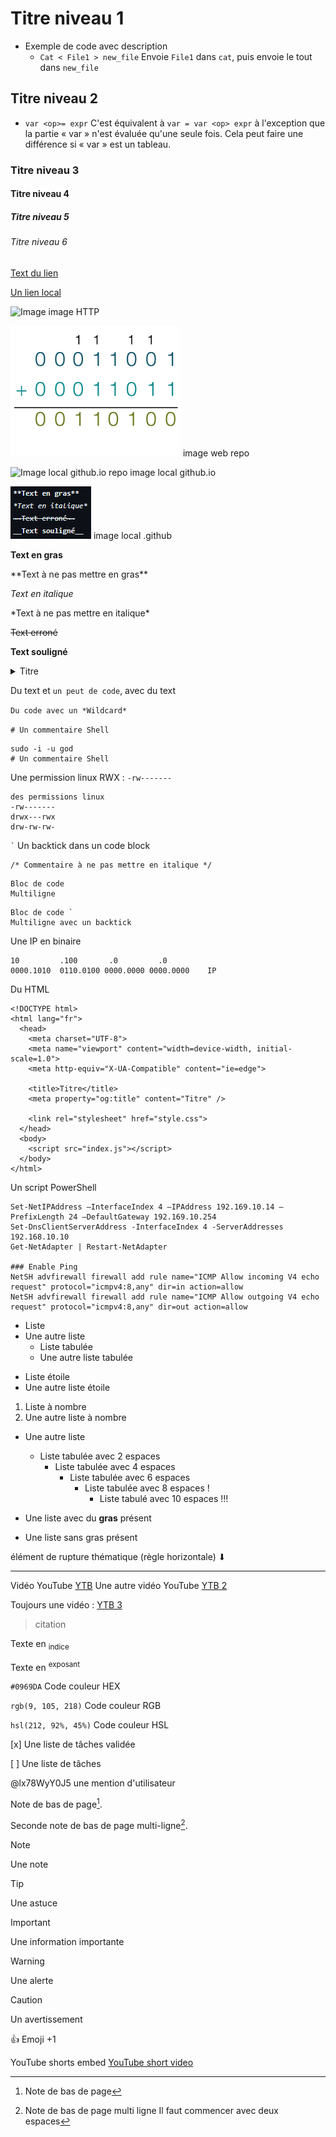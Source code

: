 # Titre niveau 1
- Exemple de code avec description
  - `Cat < File1 > new_file` Envoie `File1` dans `cat`, puis envoie le tout dans `new_file`

## Titre niveau 2
- `var <op>= expr` C'est équivalent à `var = var <op> expr` à l'exception que la partie « var » n'est évaluée qu'une seule fois. Cela peut faire une différence si « var » est un tableau.

### Titre niveau 3

#### Titre niveau 4

##### Titre niveau 5

###### Titre niveau 6

[Text du lien](https://pages.github.com/)

[Un lien local](/CONTRIBUTING.md)

![Image](https://avatars.githubusercontent.com/u/84735589?v=4) image HTTP

![Image web .github repo](https://github.com/Altherneum/.github/blob/main/note/assets/images/Binaire.png?raw=true) image web repo

![Image local github.io repo](/assets/image/pp.png) image local github.io

![Image local github.io repo](/note/assets/images/chrome_uKrMVGwLFY.png) image local .github

**Text en gras**

\*\*Text à ne pas mettre en gras\*\*

*Text en italique*

\*Text à ne pas mettre en italique\*

~~Text erroné~~

__Text souligné__

<details>
<summary>Titre</summary>
Text
</details>

Du text et `un peut de code`, avec du text

`Du code avec un *Wildcard*`

`# Un commentaire Shell`
```
sudo -i -u god
# Un commentaire Shell
```

Une permission linux RWX : `-rw-------`

```
des permissions linux
-rw-------
drwx---rwx
drw-rw-rw-
```

`` ` `` Un backtick dans un code block

```
/* Commentaire à ne pas mettre en italique */
```

```
Bloc de code
Multiligne
```

```
Bloc de code `
Multiligne avec un backtick
```

Une IP en binaire
```
10         .100       .0         .0
0000.1010  0110.0100 0000.0000 0000.0000    IP
```

Du HTML
```
<!DOCTYPE html>
<html lang="fr">
  <head>
    <meta charset="UTF-8">
    <meta name="viewport" content="width=device-width, initial-scale=1.0">
    <meta http-equiv="X-UA-Compatible" content="ie=edge">

    <title>Titre</title>
    <meta property="og:title" content="Titre" />

    <link rel="stylesheet" href="style.css">
  </head>
  <body>
    <script src="index.js"></script>
  </body>
</html>
```

Un script PowerShell
```
Set-NetIPAddress –InterfaceIndex 4 –IPAddress 192.169.10.14 –PrefixLength 24 –DefaultGateway 192.169.10.254
Set-DnsClientServerAddress -InterfaceIndex 4 -ServerAddresses 192.168.10.10
Get-NetAdapter | Restart-NetAdapter

### Enable Ping
NetSH advfirewall firewall add rule name="ICMP Allow incoming V4 echo request" protocol="icmpv4:8,any" dir=in action=allow
NetSH advfirewall firewall add rule name="ICMP Allow outgoing V4 echo request" protocol="icmpv4:8,any" dir=out action=allow
```

- Liste
- Une autre liste
  - Liste tabulée
  - Une autre liste tabulée

* Liste étoile
* Une autre liste étoile

1. Liste à nombre
2. Une autre liste à nombre

- Une autre liste
  - Liste tabulée avec 2 espaces
    - Liste tabulée avec 4 espaces
      - Liste tabulée avec 6 espaces
        - Liste tabulée avec 8 espaces !
          - Liste tabulé avec 10 espaces !!!

- Une liste avec du **gras** présent
- Une liste sans gras présent

élément de rupture thématique (règle horizontale) ⬇

---

Vidéo YouTube
[YTB](https://youtube.com/watch?v=Zr7i30r8Gbs)
Une autre vidéo YouTube [YTB 2](https://youtube.com/watch?v=XqZsoesa55w)

Toujours une vidéo :
[YTB 3](https://youtube.com/watch?v=OPf0YbXqDm0)

> citation

Texte en <sub>indice</sub>

Texte en <sup>exposant</sup>

`#0969DA` Code couleur HEX

`rgb(9, 105, 218)` Code couleur RGB

`hsl(212, 92%, 45%)` Code couleur HSL

[x] Une liste de tâches validée

[ ] Une liste de tâches

@lx78WyY0J5 une mention d'utilisateur

Note de bas de page[^1].

Seconde note de bas de page multi-ligne[^2].

[^1]: Note de bas de page
[^2]: Note de bas de page multi ligne
  Il faut commencer avec deux espaces


> [!NOTE]
> Une note

> [!TIP]
> Une astuce

> [!IMPORTANT]
> Une information importante

> [!WARNING]
> Une alerte

> [!CAUTION]
> Un avertissement

:+1: Emoji +1

<!-- Commentaire ignoré -->

YouTube shorts embed
[YouTube short video](https://youtube.com/shorts/pHqEuwjSdic)